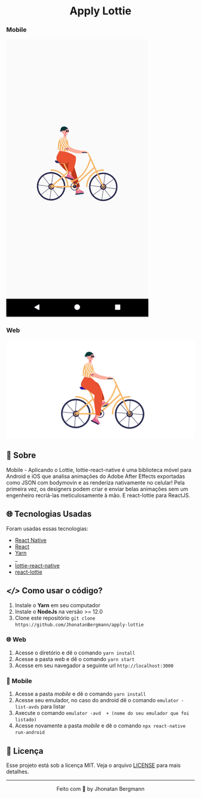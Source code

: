 <h1 align="center">
  Apply Lottie
  <br>
</h1>

<p align="center">
  <h3>Mobile</h3>
  <img src="readme-content/mobile.gif" alt="Demo" >
  <h3>Web</h3>
  <img src="readme-content/web.gif" alt="Demo" >
</p>

## 📅 Sobre

Mobile - Aplicando o Lottie, lottie-react-native é uma biblioteca móvel para Android e iOS que analisa animações do Adobe After Effects exportadas como JSON com bodymovin e as renderiza nativamente no celular! Pela primeira vez, os designers podem criar e enviar belas animações sem um engenheiro recriá-las meticulosamente à mão. E react-lottie para ReactJS.

## 🌐 Tecnologias Usadas
Foram usadas essas tecnologias:

- [React Native](https://reactnative.dev/)
- [React](https://pt-br.reactjs.org/)
- [Yarn](https://yarnpkg.com/)
<br/>_
- [lottie-react-native](https://github.com/lottie-react-native/lottie-react-native)
- [react-lottie](https://www.npmjs.com/package/react-lottie)

## ***</>*** Como usar o código?
1. Instale o **Yarn** em seu computador
1. Instale o **NodeJs** na versão >= 12.0
1. Clone este repositório `git clone https://github.com/JhonatanBergmann/apply-lottie`

### 🌐 Web
1. Acesse o diretório e dê o comando `yarn install`
1. Acesse a pasta *web* e dê o comando `yarn start`
1. Acesse em seu navegador a seguinte url `http://localhost:3000`

### 📱 Mobile
1. Acesse a pasta *mobile* e dê o comando `yarn install`
1. Acesse seu emulador, no caso do android dê o comando `emulator -list-avds` para listar
1. Axecute o comando `emulator -avd  + (nome do seu emulador que foi listado)`
1. Acesse novamente a pasta *mobile* e dê o comando `npx react-native run-android`

## 📝 Licença

Esse projeto está sob a licença MIT. Veja o arquivo [LICENSE](LICENSE) para mais detalhes.

---

<p align="center">
 Feito com 💜 by Jhonatan Bergmann
</p>
